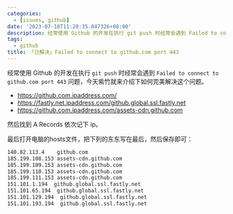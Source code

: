 ```yaml
---
categories:
  - [issues, github]
date: '2023-07-18T11:20:35.047326+08:00'
description: 经常使用 Github 的开发在执行 git push 时经常会遇到 Failed to connect to github.com port 443 问题，今天紫竹就来介绍下如何完美解决这个问...
tags:
  - github
title: 「已解决」Failed to connect to github.com port 443
---
```

<ins class="adsbygoogle" style="display:block; text-align:center;"  data-ad-layout="in-article" data-ad-format="fluid" data-ad-client="ca-pub-7962287588031867" data-ad-slot="2542544532"></ins><script> (adsbygoogle = window.adsbygoogle || []).push({});</script>

经常使用 Github 的开发在执行 `git push` 时经常会遇到 `Failed to connect to github.com port 443` 问题，今天紫竹就来介绍下如何完美解决这个问题。

- https://github.com.ipaddress.com/
- https://fastly.net.ipaddress.com/github.global.ssl.fastly.net
- https://github.com.ipaddress.com/assets-cdn.github.com

然后找到 A Records 依次记下 ip。

最后打开电脑的hosts文件，把下列的东东写在最后，然后保存即可：

```txt
140.82.113.4    github.com
185.199.108.153 assets-cdn.github.com
185.199.109.153 assets-cdn.github.com
185.199.110.153 assets-cdn.github.com
185.199.111.153 assets-cdn.github.com
151.101.1.194  github.global.ssl.fastly.net
151.101.65.194  github.global.ssl.fastly.net
151.101.129.194  github.global.ssl.fastly.net
151.101.193.194  github.global.ssl.fastly.net
```

